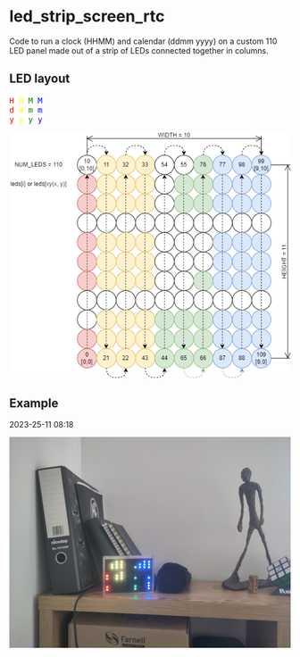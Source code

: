 # led_strip_screen_rtc

Code to run a clock (HHMM) and calendar (ddmm yyyy) on a custom 110 LED panel made out of a strip of LEDs connected together in columns.

## LED layout

<text style="font-family: monospace">
<text style="color: red">H</text>
<text style="color: yellow">H</text>
<text style="color: green">M</text>
<text style="color: blue">M</text>
<br>
<text style="color: red">d</text>
<text style="color: yellow">d</text>
<text style="color: green">m</text>
<text style="color: blue">m</text>
<br>
<text style="color: red">y</text>
<text style="color: yellow">y</text>
<text style="color: green">y</text>
<text style="color: blue">y</text>
</text>

<br>

![LED layout](img/LED_layout.drawio.png)

## Example

2023-25-11 08:18

![Example 2023-25-11 08:18](img/example_2023-25-11_08-18.jpg)

